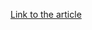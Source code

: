 [Link to the article](https://www.trustwave.com/en-us/resources/blogs/spiderlabs-blog/html-smuggling-the-hidden-threat-in-your-inbox/)
